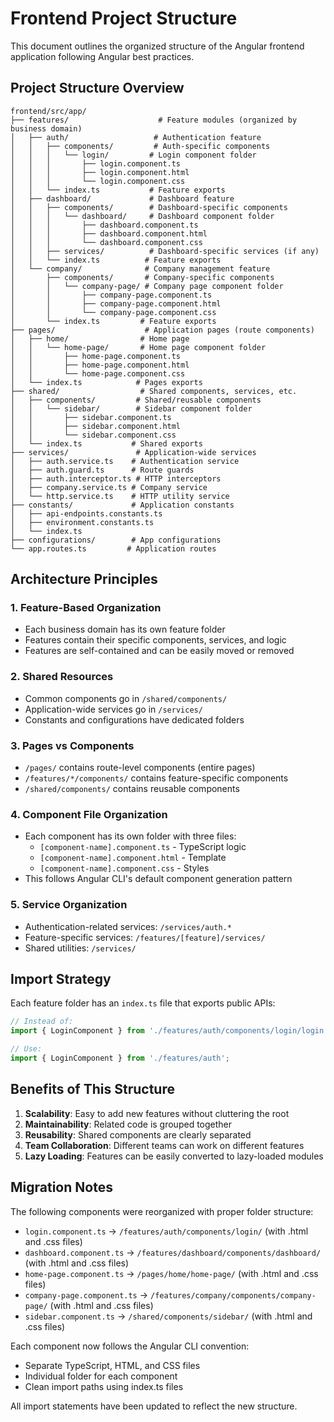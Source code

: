 # Frontend Project Structure

This document outlines the organized structure of the Angular frontend application following Angular best practices.

## Project Structure Overview

```
frontend/src/app/
├── features/                    # Feature modules (organized by business domain)
│   ├── auth/                   # Authentication feature
│   │   ├── components/         # Auth-specific components
│   │   │   └── login/         # Login component folder
│   │   │       ├── login.component.ts
│   │   │       ├── login.component.html
│   │   │       └── login.component.css
│   │   └── index.ts           # Feature exports
│   ├── dashboard/             # Dashboard feature
│   │   ├── components/        # Dashboard-specific components
│   │   │   └── dashboard/     # Dashboard component folder
│   │   │       ├── dashboard.component.ts
│   │   │       ├── dashboard.component.html
│   │   │       └── dashboard.component.css
│   │   ├── services/          # Dashboard-specific services (if any)
│   │   └── index.ts          # Feature exports
│   └── company/              # Company management feature
│       ├── components/       # Company-specific components
│       │   └── company-page/ # Company page component folder
│       │       ├── company-page.component.ts
│       │       ├── company-page.component.html
│       │       └── company-page.component.css
│       └── index.ts         # Feature exports
├── pages/                    # Application pages (route components)
│   ├── home/                # Home page
│   │   └── home-page/       # Home page component folder
│   │       ├── home-page.component.ts
│   │       ├── home-page.component.html
│   │       └── home-page.component.css
│   └── index.ts            # Pages exports
├── shared/                  # Shared components, services, etc.
│   ├── components/         # Shared/reusable components
│   │   └── sidebar/        # Sidebar component folder
│   │       ├── sidebar.component.ts
│   │       ├── sidebar.component.html
│   │       └── sidebar.component.css
│   └── index.ts           # Shared exports
├── services/               # Application-wide services
│   ├── auth.service.ts    # Authentication service
│   ├── auth.guard.ts      # Route guards
│   ├── auth.interceptor.ts # HTTP interceptors
│   ├── company.service.ts # Company service
│   └── http.service.ts    # HTTP utility service
├── constants/             # Application constants
│   ├── api-endpoints.constants.ts
│   ├── environment.constants.ts
│   └── index.ts
├── configurations/        # App configurations
└── app.routes.ts         # Application routes
```

## Architecture Principles

### 1. Feature-Based Organization
- Each business domain has its own feature folder
- Features contain their specific components, services, and logic
- Features are self-contained and can be easily moved or removed

### 2. Shared Resources
- Common components go in `/shared/components/`
- Application-wide services go in `/services/`
- Constants and configurations have dedicated folders

### 3. Pages vs Components
- `/pages/` contains route-level components (entire pages)
- `/features/*/components/` contains feature-specific components
- `/shared/components/` contains reusable components

### 4. Component File Organization
- Each component has its own folder with three files:
  - `[component-name].component.ts` - TypeScript logic
  - `[component-name].component.html` - Template
  - `[component-name].component.css` - Styles
- This follows Angular CLI's default component generation pattern

### 5. Service Organization
- Authentication-related services: `/services/auth.*`
- Feature-specific services: `/features/[feature]/services/`
- Shared utilities: `/services/`

## Import Strategy

Each feature folder has an `index.ts` file that exports public APIs:

```typescript
// Instead of:
import { LoginComponent } from './features/auth/components/login/login.component';

// Use:
import { LoginComponent } from './features/auth';
```

## Benefits of This Structure

1. **Scalability**: Easy to add new features without cluttering the root
2. **Maintainability**: Related code is grouped together
3. **Reusability**: Shared components are clearly separated
4. **Team Collaboration**: Different teams can work on different features
5. **Lazy Loading**: Features can be easily converted to lazy-loaded modules

## Migration Notes

The following components were reorganized with proper folder structure:

- `login.component.ts` → `/features/auth/components/login/` (with .html and .css files)
- `dashboard.component.ts` → `/features/dashboard/components/dashboard/` (with .html and .css files)
- `home-page.component.ts` → `/pages/home/home-page/` (with .html and .css files)
- `company-page.component.ts` → `/features/company/components/company-page/` (with .html and .css files)
- `sidebar.component.ts` → `/shared/components/sidebar/` (with .html and .css files)

Each component now follows the Angular CLI convention:
- Separate TypeScript, HTML, and CSS files
- Individual folder for each component
- Clean import paths using index.ts files

All import statements have been updated to reflect the new structure.